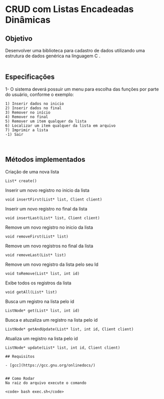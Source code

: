 # CRUD com Listas Encadeadas Dinâmicas
## Objetivo

Desenvolver uma biblioteca para cadastro de dados utilizando uma estrutura de dados genérica na linguagem C .
<br>
<br>

## Especificações

1- O sistema deverá possuir um menu para escolha das funções por parte do usuário, conforme o exemplo:

    1) Inserir dados no inicio
    2) Inserir dados no final
    3) Remover no início
    4) Remover no final
    5) Remover um item qualquer da lista
    6) Localizar um item qualquer da lista em arquivo
    7) Imprimir a lista
    -1) Sair

<br>

## Métodos implementados

Criação de uma nova lista 
```
List* create()
```

Inserir um novo registro no inicio da lista
```
void insertFirst(List* list, Client client) 
```

Inserir um novo registro no final da lista
```
void insertLast(List* list, Client client) 
```

Remove um novo registro no inicio da lista
```
void removeFirst(List* list)
```

Remove um novo registros no final da lista
```
void removeLast(List* list)
```

Remove um novo registro da lista pelo seu Id
```
void toRemove(List* list, int id)
```

Exibe todos os registros da lista
```
void getAll(List* list) 
```

Busca um registro na lista pelo id
```
ListNode* get(List* list, int id)

```

Busca e atuzaliza um registro na lista pelo id
```
ListNode* getAndUpdate(List* list, int id, Client client)
```

Atualiza um registro na lista pelo id
```
ListNode* update(List* list, int id, Client client)
```

```
## Requisitos 

- [gcc](https://gcc.gnu.org/onlinedocs/)


## Como Rodar
Na raiz do arquivo execute o comando 

<code> bash exec.sh</code>